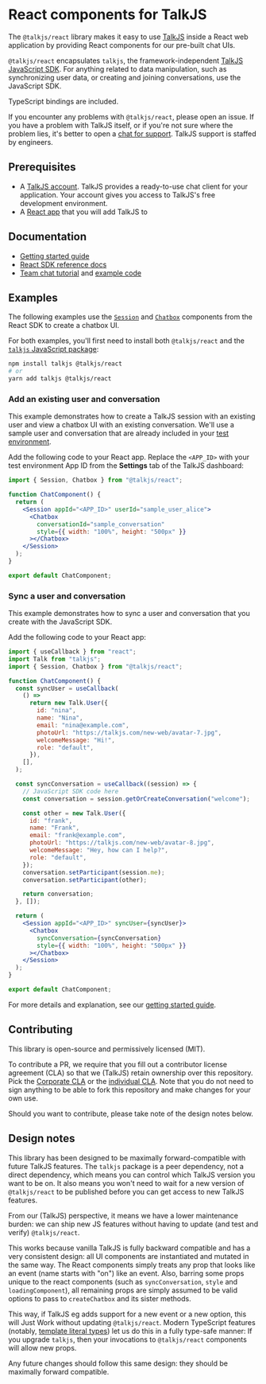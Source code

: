 # React components for TalkJS

The `@talkjs/react` library makes it easy to use [TalkJS](https://talkjs.com) inside a React web application by providing React components for our pre-built chat UIs.

`@talkjs/react` encapsulates `talkjs`, the framework-independent [TalkJS JavaScript SDK](https://talkjs.com/docs/Reference/JavaScript_Chat_SDK). For anything related to data manipulation, such as synchronizing user data, or creating and joining conversations, use the JavaScript SDK.

TypeScript bindings are included.

If you encounter any problems with `@talkjs/react`, please open an issue. If you have a problem with TalkJS itself, or if you're not sure where the problem lies, it's better to open a [chat for support](https://talkjs.com/?chat). TalkJS support is staffed by engineers.

## Prerequisites

- A [TalkJS account](https://talkjs.com/dashboard/login). TalkJS provides a ready-to-use chat client for your application. Your account gives you access to TalkJS's free development environment.
- A [React app](https://react.dev/learn/start-a-new-react-project) that you will add TalkJS to

## Documentation

- [Getting started guide](https://talkjs.com/docs/Getting_Started/Frameworks/React/)
- [React SDK reference docs](https://talkjs.com/docs/Reference/React_SDK/Installation/)
- [Team chat tutorial](https://talkjs.com/resources/how-to-use-talkjs-to-create-a-team-chat-with-channels/) and [example code](https://github.com/talkjs/talkjs-examples/tree/master/react/remote-work-demo)

## Examples

The following examples use the [`Session`](https://talkjs.com/docs/Reference/React_SDK/Components/Session/) and [`Chatbox`](https://talkjs.com/docs/Reference/React_SDK/Components/Chatbox/) components from the React SDK to create a chatbox UI.

For both examples, you'll first need to install both `@talkjs/react` and the [`talkjs` JavaScript package](https://www.npmjs.com/package/talkjs):

```sh
npm install talkjs @talkjs/react
# or
yarn add talkjs @talkjs/react
```

### Add an existing user and conversation

This example demonstrates how to create a TalkJS session with an existing user and view a chatbox UI with an existing conversation. We'll use a sample user and conversation that are already included in your [test environment](https://talkjs.com/docs/Features/Environments/).

Add the following code to your React app. Replace the `<APP_ID>` with your test environment App ID from the **Settings** tab of the TalkJS dashboard:

```jsx
import { Session, Chatbox } from "@talkjs/react";

function ChatComponent() {
  return (
    <Session appId="<APP_ID>" userId="sample_user_alice">
      <Chatbox
        conversationId="sample_conversation"
        style={{ width: "100%", height: "500px" }}
      ></Chatbox>
    </Session>
  );
}

export default ChatComponent;
```

### Sync a user and conversation

This example demonstrates how to sync a user and conversation that you create with the JavaScript SDK.

Add the following code to your React app:

```jsx
import { useCallback } from "react";
import Talk from "talkjs";
import { Session, Chatbox } from "@talkjs/react";

function ChatComponent() {
  const syncUser = useCallback(
    () =>
      return new Talk.User({
        id: "nina",
        name: "Nina",
        email: "nina@example.com",
        photoUrl: "https://talkjs.com/new-web/avatar-7.jpg",
        welcomeMessage: "Hi!",
        role: "default",
      }),
    [],
  );

  const syncConversation = useCallback((session) => {
    // JavaScript SDK code here
    const conversation = session.getOrCreateConversation("welcome");

    const other = new Talk.User({
      id: "frank",
      name: "Frank",
      email: "frank@example.com",
      photoUrl: "https://talkjs.com/new-web/avatar-8.jpg",
      welcomeMessage: "Hey, how can I help?",
      role: "default",
    });
    conversation.setParticipant(session.me);
    conversation.setParticipant(other);

    return conversation;
  }, []);

  return (
    <Session appId="<APP_ID>" syncUser={syncUser}>
      <Chatbox
        syncConversation={syncConversation}
        style={{ width: "100%", height: "500px" }}
      ></Chatbox>
    </Session>
  );
}

export default ChatComponent;
```

For more details and explanation, see our [getting started guide](https://talkjs.com/docs/Getting_Started/Frameworks/React/).

## Contributing

This library is open-source and permissively licensed (MIT).

To contribute a PR, we require that you fill out a contributor license agreement (CLA) so that we (TalkJS) retain ownership over this repository. Pick the [Corporate CLA](corporate_contributor_license_agreement.md) or the [individual CLA](individual_contributor_license_agreement.md). Note that you do not need to sign anything to be able to fork this repository and make changes for your own use.

Should you want to contribute, please take note of the design notes below.

## Design notes

This library has been designed to be maximally forward-compatible with future TalkJS features. The `talkjs` package is a peer dependency, not a direct dependency, which means you can control which TalkJS version you want to be on. It also means you won't need to wait for a new version of `@talkjs/react` to be published before you can get access to new TalkJS features.

From our (TalkJS) perspective, it means we have a lower maintenance burden: we can ship new JS features without having to update (and test and verify) `@talkjs/react`.

This works because vanilla TalkJS is fully backward compatible and has a very consistent design: all UI components are instantiated and mutated in the same way. The React components simply treats any prop that looks like an event (name starts with "on") like an event. Also, barring some props unique to the react components (such as `syncConversation`, `style` and `loadingComponent`), all remaining props are simply assumed to be valid options to pass to `createChatbox` and its sister methods.

This way, if TalkJS eg adds support for a new event or a new option, this will Just Work without updating `@talkjs/react`. Modern TypeScript features (notably, [template literal types](https://www.typescriptlang.org/docs/handbook/2/template-literal-types.html)) let us do this in a fully type-safe manner: If you upgrade `talkjs`, then your invocations to `@talkjs/react` components will allow new props.

Any future changes should follow this same design: they should be maximally forward compatible.
